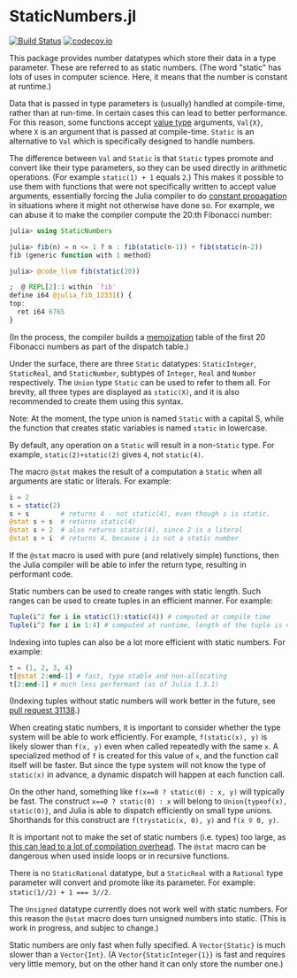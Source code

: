 # StaticNumbers.jl

[![Build Status](https://travis-ci.org/perrutquist/StaticNumbers.jl.svg?branch=master)](https://travis-ci.org/perrutquist/StaticNumbers.jl)
[![codecov.io](http://codecov.io/github/perrutquist/StaticNumbers.jl/coverage.svg?branch=master)](http://codecov.io/github/perrutquist/StaticNumbers.jl?branch=master)

This package provides number datatypes which store their data in a
type parameter. These are referred to as static numbers. (The word
"static" has lots of uses in computer science. Here, it means
that the number is constant at runtime.)

Data that is passed in type parameters is (usually) handled at compile-time,
rather than at run-time. In certain cases this can lead to better performance.
For this reason, some functions accept [value type](https://docs.julialang.org/en/v1/manual/types/index.html#%22Value-types%22-1) arguments, `Val{X}`,
where `X` is an argument that is passed at compile-time.
`Static` is an alternative to `Val` which is specifically
designed to handle numbers.

The difference between `Val` and `Static` is that `Static` types
promote and convert like their type parameters, so they can be used directly in
arithmetic operations. (For example `static(1) + 1` equals `2`.)
This makes it possible to use them with functions that were not specifically
written to accept value arguments, essentially forcing the Julia compiler to do
[constant propagation](https://en.wikipedia.org/wiki/Constant_folding) in
situations where it might not otherwise have done so. For example, we can
abuse it to make the compiler compute the 20:th Fibonacci number:
```julia
julia> using StaticNumbers

julia> fib(n) = n <= 1 ? n : fib(static(n-1)) + fib(static(n-2))
fib (generic function with 1 method)

julia> @code_llvm fib(static(20))

;  @ REPL[2]:1 within `fib'
define i64 @julia_fib_12331() {
top:
  ret i64 6765
}
```
(In the process, the compiler builds a [memoization](https://en.wikipedia.org/wiki/Memoization)
table of the first 20 Fibonacci numbers as part of the dispatch table.)

Under the surface, there are three `Static` datatypes: `StaticInteger`,
`StaticReal`, and `StaticNumber`, subtypes of `Integer`, `Real` and `Number`
respectively. The `Union` type `Static` can be used to refer to them all.
For brevity, all three types are displayed as `static(X)`, and it is also
recommended to create them using this syntax.

Note: At the moment, the type union is named `Static` with a capital S, while the function
that creates static variables is named `static` in lowercase.

By default, any operation on a `Static` will result in a non-`Static` type.
For example, `static(2)+static(2)` gives `4`, not `static(4)`.

The macro `@stat` makes the result of a computation a `Static` when all arguments are static
or literals. For example:
```julia
i = 2
s = static(2)
s + s        # returns 4 - not static(4), even though s is static.
@stat s + s  # returns static(4)
@stat s + 2  # also returns static(4), since 2 is a literal
@stat s + i  # returns 4, because i is not a static number
```

If the `@stat` macro is used with pure (and relatively simple) functions, then the Julia
compiler will be able to infer the return type, resulting in performant code.

Static numbers can be used to create ranges with static length. Such ranges can be used to
create tuples in an efficient manner. For example:
```julia
Tuple(i^2 for i in static(1):static(4)) # computed at compile time
Tuple(i^2 for i in 1:4) # computed at runtime, length of the tuple is not inferred (as of Julia 1.3.1).
```

Indexing into tuples can also be a lot more efficient with static numbers. For example:
```julia
t = (1, 2, 3, 4)
t[@stat 2:end-1] # fast, type stable and non-allocating
t[2:end-1] # much less performant (as of Julia 1.3.1)
```
(Indexing tuples without static numbers will work better in the future, see [pull request 31138](https://github.com/JuliaLang/julia/pull/31138).)

When creating static numbers, it is important to consider whether the type
system will be able to work efficiently. For example, `f(static(x), y)` is
likely slower than `f(x, y)` even when called repeatedly with the same `x`.
A specialized method of `f` is created for this value of `x`, and the function
call itself will be faster. But since the type system will not know the type
of `static(x)` in advance, a dynamic dispatch will happen at each function call.

On the other hand, something like `f(x==0 ? static(0) : x, y)` will typically be
fast. The construct `x==0 ? static(0) : x` will belong to `Union{typeof(x), static(0)}`,
and Julia is able to dispatch efficiently on small type unions.
Shorthands for this construct are `f(trystatic(x, 0), y)` and `f(x ⩢ 0, y)`.

It is important not to make the set of static numbers (i.e. types) too large,
as [this can lead to a lot of compilation overhead](https://docs.julialang.org/en/v1/manual/performance-tips/index.html#The-dangers-of-abusing-multiple-dispatch-(aka,-more-on-types-with-values-as-parameters)-1).
The `@stat` macro can be dangerous when used inside loops or in recursive functions.

There is no `StaticRational` datatype, but a `StaticReal` with a
`Rational` type parameter will convert and promote like its parameter.
For example: `static(1//2) + 1 === 3//2`.

The `Unsigned` datatype currently does not work well with static numbers.
For this reason  the `@stat` macro does turn unsigned numbers into static.
(This is work in progress, and subjec to change.)

Static numbers are only fast when fully specified. A `Vector{Static}`
is much slower than a `Vector{Int}`.
(A `Vector{StaticInteger{1}}` is fast and requires very little memory,
but on the other hand it can only store the number one.)

